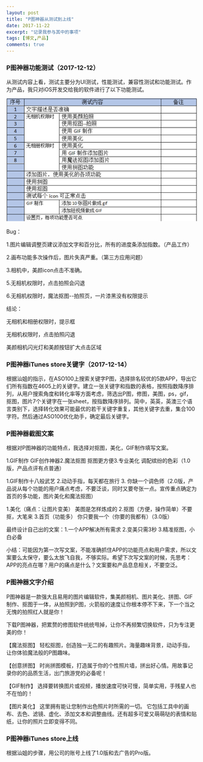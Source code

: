 ```yaml
---
layout: post
title: "P图神器从测试到上线"
date: 2017-11-22
excerpt: "记录我参与其中的事项"
tags: [博文,产品]
comments: true
---
```


### P图神器功能测试（2017-12-12）

从测试内容上看，测试主要分为UI测试，性能测试，兼容性测试和功能测试。作为产品，我只对iOS开发交给我的软件进行了以下功能测试。

![测试用例](../assets/img/post-img/experiencr-report/KaiYan/测试用例.png)

Bug：

1.图片编辑调整页建议添加文字和百分比，所有的进度条添加指数。（产品工作）

2.画布功能多次操作后，图片失真严重。（第三方应用问题）

3.相机中，美颜icon点击不准确。

5.无相机权限时，点击拍照会闪退

6.无相机权限时，魔法抠图--拍照页，一片漆黑没有权限提示

结论：

无相机和相册权限时，提示框

无相机权限时，点击拍照闪退

美颜相机闪光灯和美颜按钮扩大点击区域

### P图神器iTunes store关键字（2017-12-14）

根据汕姐的指示，在ASO100上搜索关键字P图，选择排名较优的5款APP，导出它们所有指数在4605上的关键字。建立一张关键字和指数的表格，按照指数降序排列，从用户搜索角度和转化率等方面考虑，筛选出P图，修图，美图，ps，gif，抠图，图片7个关键字在一张sheet，按指数降序排列。简中，英英，英澳三个语言类别下，选择转化效果可能最优的若干关键字重复，其他关键字去重，集合100字符。然后通过ASO100优化助手，确定最后关键字。

### P图神器截图文案

根据对P图神器的功能特点，我选择对抠图，美化，GIF制作填写文案。

1.GIF制作 GIF创作神器2.魔法抠图 抠图更方便3.专业美化 调配缤纷的色彩（1.0版，产品点评有点普通）

1.GIF制作十八般武艺 2.动动手指，每天都在旅行 3. 你缺一个调色师（2.0版，产品说从每个功能的用户痛点考虑，不要泛谈，同时又要夸张一点。宣传重点确定为首页的多功能，图片美化和魔法抠图）

1.美化（痛点：让图片变美） 美图是怎样炼成的 2.抠图（方便，操作简单）不要抠，大笔来 3.首页（功能多） 你只要我一个（你要的我都有）（3.0版）

最终设计自己出的文案：1.一个APP解决所有需求 2.变美只需3秒 3.精准抠图，小白必备

小结：可能因为第一次写文案，不能准确抓住APP的功能亮点和用户需求，所以文案要么太保守，要么太放飞自我，不够实际。希望下次写文案的时候，先思考：APP的亮点在哪？用户的痛点是什么？文案要和产品息息相关，不要空泛。

### P图神器文字介绍

P图神器是一款强大且易用的图片编辑软件，集美颜相机、图片美化、拼图、GIF制作、抠图于一体，从拍照到P图，火箭般的速度让你根本停不下来，下一个当之无愧的拍照红人就是你！

下载P图神器，把累赘的修图软件统统甩掉，让你不再频繁切换软件，只为专注更美的你！


【魔法抠图】
轻松抠图，创造独一无二的有趣照片。海量趣味背景，动动手指，让你体验魔法般的P图趣味。

【创意拼图】
时尚拼图模板，打造属于你的个性照片墙，拼出好心情。用故事记录你的的品质生活，出门旅游党的必备呢！

【GIF制作】
选择要转换图片或视频，播放速度可快可慢，简单实用，手残星人也不在怕的！

【图片美化】
这里拥有能让您制作出色照片时所需的一切。 它包括工具中的画布、去色、滤镜、虚化、添加文本和调整曲线。还有超多可爱又萌萌哒的表情和贴纸，让你的照片立即变得不同。

### P图神器iTunes store上线

根据汕姐的步骤，用公司的账号上线了1.0版和去广告的Pro版。
















